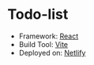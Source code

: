 # Todo-list

- Framework: <a href='https://react.dev/'>React </a><br>
- Build Tool: <a href='https://vitejs.dev/'>Vite</a><br>
- Deployed on: <a href='https://www.netlify.com/'>Netlify</a>
